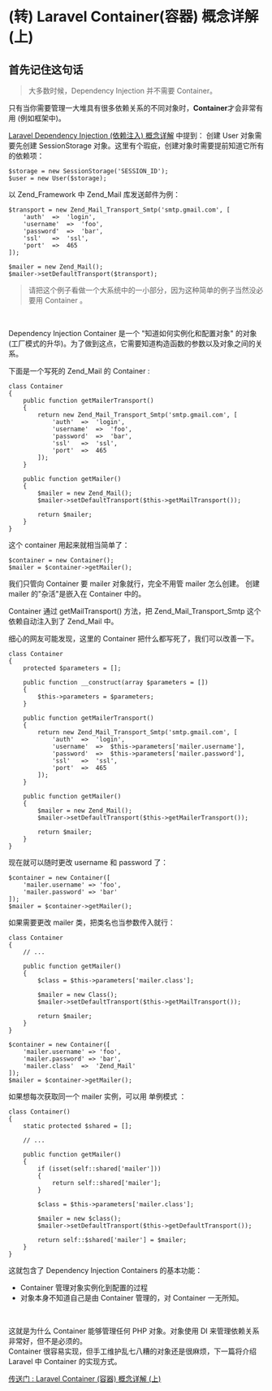 # (转) Laravel Container(容器) 概念详解 (上)
## 首先记住这句话
> 大多数时候，Dependency Injection 并不需要 Container。

只有当你需要管理一大堆具有很多依赖关系的不同对象时，**Container**才会非常有用 (例如框架中)。

[Laravel Dependency Injection (依赖注入) 概念详解](https://github.com/TomatoZ7/notes-of-tz/blob/master/php/laravel/laravel_dependency_injection.md) 中提到：
创建 User 对象需要先创建 SessionStorage 对象。这里有个瑕疵，创建对象时需要提前知道它所有的依赖项：
```
$storage = new SessionStorage('SESSION_ID');
$user = new User($storage);
```

以 Zend_Framework 中 Zend_Mail 库发送邮件为例：
```
$transport = new Zend_Mail_Transport_Smtp('smtp.gmail.com', [
    'auth'  =>  'login',
    'username'  =>  'foo',
    'password'  =>  'bar',
    'ssl'   =>  'ssl',
    'port'  =>  465
]);

$mailer = new Zend_Mail();
$mailer->setDefaultTransport($transport);
```
> 请把这个例子看做一个大系统中的一小部分，因为这种简单的例子当然没必要用 Container 。

&emsp;

Dependency Injection Container 是一个 "知道如何实例化和配置对象" 的对象 (工厂模式的升华)。为了做到这点，它需要知道构造函数的参数以及对象之间的关系。

下面是一个写死的 Zend_Mail 的 Container :
```
class Container
{
    public function getMailerTransport()
    {
        return new Zend_Mail_Transport_Smtp('smtp.gmail.com', [
            'auth'  =>  'login',
            'username'  =>  'foo',
            'password'  =>  'bar',
            'ssl'   =>  'ssl',
            'port'  =>  465
        ]);
    }

    public function getMailer()
    {
        $mailer = new Zend_Mail();
        $mailer->setDefaultTransport($this->getMailTransport());

        return $mailer;
    }
}
```
这个 container 用起来就相当简单了：
```
$container = new Container();
$mailer = $container->getMailer();
```
我们只管向 Container 要 mailer 对象就行，完全不用管 mailer 怎么创建。
创建 mailer 的"杂活"是嵌入在 Container 中的。

Container 通过 getMailTransport() 方法，把 Zend_Mail_Transport_Smtp 这个依赖自动注入到了 Zend_Mail 中。

细心的网友可能发现，这里的 Container 把什么都写死了，我们可以改善一下。
```
class Container
{
    protected $parameters = [];

    public function __construct(array $parameters = [])
    {
        $this->parameters = $parameters;
    }

    public function getMailerTransport()
    {
        return new Zend_Mail_Transport_Smtp('smtp.gmail.com', [
            'auth'  =>  'login',
            'username'  =>  $this->parameters['mailer.username'],
            'password'  =>  $this->parameters['mailer.password'],
            'ssl'   =>  'ssl',
            'port'  =>  465
        ]);
    }

    public function getMailer()
    {
        $mailer = new Zend_Mail();
        $mailer->setDefaultTransport($this->getMailerTransport());

        return $mailer;
    }
}
```

现在就可以随时更改 username 和 password 了：
```
$container = new Container([
    'mailer.username' => 'foo',
    'mailer.password' => 'bar'
]);
$mailer = $container->getMailer();
```

如果需要更改 mailer 类，把类名也当参数传入就行：
```
class Container
{
    // ...

    public function getMailer()
    {
        $class = $this->parameters['mailer.class'];

        $mailer = new Class();
        $mailer->setDefaultTransport($this->getMailTransport());

        return $mailer;
    }
}

$container = new Container([
    'mailer.username' => 'foo',
    'mailer.password' => 'bar',
    'mailer.class'  =>  'Zend_Mail'
]);
$mailer = $container->getMailer();
```

如果想每次获取同一个 mailer 实例，可以用 单例模式 ：
```
class Container()
{
    static protected $shared = [];

    // ... 

    public function getMailer()
    {
        if (isset(self::shared['mailer']))
        {
            return self::shared['mailer'];
        }

        $class = $this->parameters['mailer.class'];

        $mailer = new $class();
        $mailer->setDefaultTransport($this->getDefaultTransport());

        return self::$shared['mailer'] = $mailer;
    }
}
```

这就包含了 Dependency Injection Containers 的基本功能：
+ Container 管理对象实例化到配置的过程
+ 对象本身不知道自己是由 Container 管理的，对 Container 一无所知。

&emsp;

这就是为什么 Container 能够管理任何 PHP 对象。对象使用 DI 来管理依赖关系非常好，但不是必须的。  
Container 很容易实现，但手工维护乱七八糟的对象还是很麻烦，下一篇将介绍 Laravel 中 Container 的实现方式。


[传送门 : Laravel Container (容器) 概念详解 (上)](https://learnku.com/articles/6139/laravel-container-container-concept-detailed-last)
